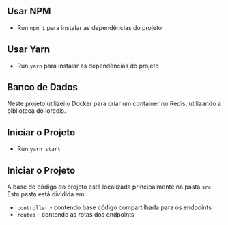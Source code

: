 ## Usar NPM

- Run `npm i` para instalar as dependências do projeto

## Usar Yarn

- Run `yarn` para instalar as dependências do projeto

## Banco de Dados
Neste projeto utilizei o Docker para criar um container no Redis, utilizando a biblioteca do ioredis.

## Iniciar o Projeto
- Run `yarn start`

## Iniciar o Projeto
A base do código do projeto está localizada principalmente na pasta `src`. Esta pasta está dividida em:

- `controller` - contendo base código compartilhada para os endpoints 
- `routes` - contendo as rotas dos endpoints


